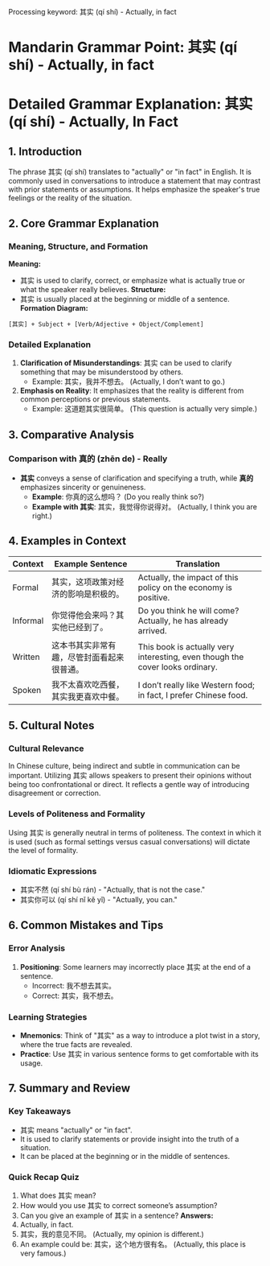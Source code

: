 Processing keyword: 其实 (qí shí) - Actually, in fact
# Mandarin Grammar Point: 其实 (qí shí) - Actually, in fact
# Detailed Grammar Explanation: 其实 (qí shí) - Actually, In Fact
## 1. Introduction
The phrase 其实 (qí shí) translates to "actually" or "in fact" in English. It is commonly used in conversations to introduce a statement that may contrast with prior statements or assumptions. It helps emphasize the speaker's true feelings or the reality of the situation.
## 2. Core Grammar Explanation
### Meaning, Structure, and Formation
**Meaning:** 
- 其实 is used to clarify, correct, or emphasize what is actually true or what the speaker really believes. 
**Structure:** 
- 其实 is usually placed at the beginning or middle of a sentence.
**Formation Diagram:**
```
[其实] + Subject + [Verb/Adjective + Object/Complement]
```
### Detailed Explanation
1. **Clarification of Misunderstandings**: 其实 can be used to clarify something that may be misunderstood by others.
   - Example: 其实，我并不想去。 (Actually, I don’t want to go.)
2. **Emphasis on Reality**: It emphasizes that the reality is different from common perceptions or previous statements.
   - Example: 这道题其实很简单。 (This question is actually very simple.)
## 3. Comparative Analysis
### Comparison with 真的 (zhēn de) - Really
- **其实** conveys a sense of clarification and specifying a truth, while **真的** emphasizes sincerity or genuineness. 
  - **Example**: 你真的这么想吗？ (Do you really think so?)
  - **Example with 其实**: 其实，我觉得你说得对。 (Actually, I think you are right.)
## 4. Examples in Context
| Context  | Example Sentence                               | Translation                           |
|----------|------------------------------------------------|---------------------------------------|
| Formal   | 其实，这项政策对经济的影响是积极的。                  | Actually, the impact of this policy on the economy is positive. |
| Informal | 你觉得他会来吗？其实他已经到了。                 | Do you think he will come? Actually, he has already arrived. |
| Written  | 这本书其实非常有趣，尽管封面看起来很普通。          | This book is actually very interesting, even though the cover looks ordinary. |
| Spoken   | 我不太喜欢吃西餐，其实我更喜欢中餐。               | I don’t really like Western food; in fact, I prefer Chinese food. |
## 5. Cultural Notes
### Cultural Relevance
In Chinese culture, being indirect and subtle in communication can be important. Utilizing 其实 allows speakers to present their opinions without being too confrontational or direct. It reflects a gentle way of introducing disagreement or correction.
### Levels of Politeness and Formality
Using 其实 is generally neutral in terms of politeness. The context in which it is used (such as formal settings versus casual conversations) will dictate the level of formality.
### Idiomatic Expressions
- 其实不然 (qí shí bù rán) - "Actually, that is not the case."
- 其实你可以 (qí shí nǐ kě yǐ) - "Actually, you can."
## 6. Common Mistakes and Tips
### Error Analysis
1. **Positioning**: Some learners may incorrectly place 其实 at the end of a sentence.
   - Incorrect: 我不想去其实。
   - Correct: 其实，我不想去。
### Learning Strategies
- **Mnemonics**: Think of "其实" as a way to introduce a plot twist in a story, where the true facts are revealed.
- **Practice**: Use 其实 in various sentence forms to get comfortable with its usage.
## 7. Summary and Review
### Key Takeaways
- 其实 means "actually" or "in fact".
- It is used to clarify statements or provide insight into the truth of a situation.
- It can be placed at the beginning or in the middle of sentences.
### Quick Recap Quiz
1. What does 其实 mean?
2. How would you use 其实 to correct someone’s assumption?
3. Can you give an example of 其实 in a sentence?
**Answers:**
1. Actually, in fact.
2. 其实，我的意见不同。 (Actually, my opinion is different.)
3. An example could be: 其实，这个地方很有名。 (Actually, this place is very famous.)
